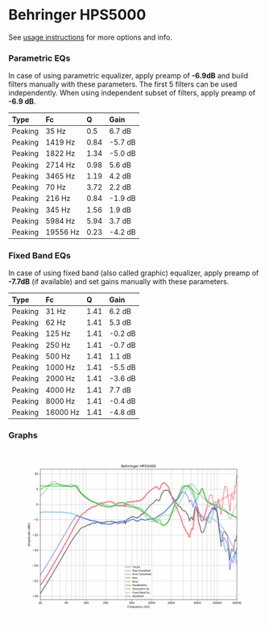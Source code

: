 # Behringer HPS5000
See [usage instructions](https://github.com/jaakkopasanen/AutoEq#usage) for more options and info.

### Parametric EQs
In case of using parametric equalizer, apply preamp of **-6.9dB** and build filters manually
with these parameters. The first 5 filters can be used independently.
When using independent subset of filters, apply preamp of **-6.9 dB**.

| Type    | Fc       |    Q | Gain    |
|:--------|:---------|:-----|:--------|
| Peaking | 35 Hz    | 0.5  | 6.7 dB  |
| Peaking | 1419 Hz  | 0.84 | -5.7 dB |
| Peaking | 1822 Hz  | 1.34 | -5.0 dB |
| Peaking | 2714 Hz  | 0.98 | 5.6 dB  |
| Peaking | 3465 Hz  | 1.19 | 4.2 dB  |
| Peaking | 70 Hz    | 3.72 | 2.2 dB  |
| Peaking | 216 Hz   | 0.84 | -1.9 dB |
| Peaking | 345 Hz   | 1.56 | 1.9 dB  |
| Peaking | 5984 Hz  | 5.94 | 3.7 dB  |
| Peaking | 19556 Hz | 0.23 | -4.2 dB |

### Fixed Band EQs
In case of using fixed band (also called graphic) equalizer, apply preamp of **-7.7dB**
(if available) and set gains manually with these parameters.

| Type    | Fc       |    Q | Gain    |
|:--------|:---------|:-----|:--------|
| Peaking | 31 Hz    | 1.41 | 6.2 dB  |
| Peaking | 62 Hz    | 1.41 | 5.3 dB  |
| Peaking | 125 Hz   | 1.41 | -0.2 dB |
| Peaking | 250 Hz   | 1.41 | -0.7 dB |
| Peaking | 500 Hz   | 1.41 | 1.1 dB  |
| Peaking | 1000 Hz  | 1.41 | -5.5 dB |
| Peaking | 2000 Hz  | 1.41 | -3.6 dB |
| Peaking | 4000 Hz  | 1.41 | 7.7 dB  |
| Peaking | 8000 Hz  | 1.41 | -0.4 dB |
| Peaking | 16000 Hz | 1.41 | -4.8 dB |

### Graphs
![](./Behringer%20HPS5000.png)